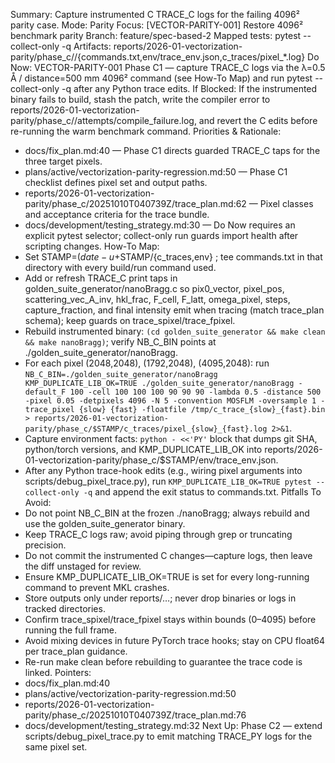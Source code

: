 Summary: Capture instrumented C TRACE_C logs for the failing 4096² parity case.
Mode: Parity
Focus: [VECTOR-PARITY-001] Restore 4096² benchmark parity
Branch: feature/spec-based-2
Mapped tests: pytest --collect-only -q
Artifacts: reports/2026-01-vectorization-parity/phase_c/<STAMP>/{commands.txt,env/trace_env.json,c_traces/pixel_*.log}
Do Now: VECTOR-PARITY-001 Phase C1 — capture TRACE_C logs via the λ=0.5 Å / distance=500 mm 4096² command (see How-To Map) and run pytest --collect-only -q after any Python trace edits.
If Blocked: If the instrumented binary fails to build, stash the patch, write the compiler error to reports/2026-01-vectorization-parity/phase_c/<STAMP>/attempts/compile_failure.log, and revert the C edits before re-running the warm benchmark command.
Priorities & Rationale:
- docs/fix_plan.md:40 — Phase C1 directs guarded TRACE_C taps for the three target pixels.
- plans/active/vectorization-parity-regression.md:50 — Phase C1 checklist defines pixel set and output paths.
- reports/2026-01-vectorization-parity/phase_c/20251010T040739Z/trace_plan.md:62 — Pixel classes and acceptance criteria for the trace bundle.
- docs/development/testing_strategy.md:30 — Do Now requires an explicit pytest selector; collect-only run guards import health after scripting changes.
How-To Map:
- Set STAMP=$(date -u +%Y%m%dT%H%M%SZ) and mkdir -p reports/2026-01-vectorization-parity/phase_c/$STAMP/{c_traces,env} ; tee commands.txt in that directory with every build/run command used.
- Add or refresh TRACE_C print taps in golden_suite_generator/nanoBragg.c so pix0_vector, pixel_pos, scattering_vec_A_inv, hkl_frac, F_cell, F_latt, omega_pixel, steps, capture_fraction, and final intensity emit when tracing (match trace_plan schema); keep guards on trace_spixel/trace_fpixel.
- Rebuild instrumented binary: `(cd golden_suite_generator && make clean && make nanoBragg)`; verify NB_C_BIN points at ./golden_suite_generator/nanoBragg.
- For each pixel (2048,2048), (1792,2048), (4095,2048): run `NB_C_BIN=./golden_suite_generator/nanoBragg KMP_DUPLICATE_LIB_OK=TRUE ./golden_suite_generator/nanoBragg -default_F 100 -cell 100 100 100 90 90 90 -lambda 0.5 -distance 500 -pixel 0.05 -detpixels 4096 -N 5 -convention MOSFLM -oversample 1 -trace_pixel {slow} {fast} -floatfile /tmp/c_trace_{slow}_{fast}.bin > reports/2026-01-vectorization-parity/phase_c/$STAMP/c_traces/pixel_{slow}_{fast}.log 2>&1`.
- Capture environment facts: `python - <<'PY'` block that dumps git SHA, python/torch versions, and KMP_DUPLICATE_LIB_OK into reports/2026-01-vectorization-parity/phase_c/$STAMP/env/trace_env.json.
- After any Python trace-hook edits (e.g., wiring pixel arguments into scripts/debug_pixel_trace.py), run `KMP_DUPLICATE_LIB_OK=TRUE pytest --collect-only -q` and append the exit status to commands.txt.
Pitfalls To Avoid:
- Do not point NB_C_BIN at the frozen ./nanoBragg; always rebuild and use the golden_suite_generator binary.
- Keep TRACE_C logs raw; avoid piping through grep or truncating precision.
- Do not commit the instrumented C changes—capture logs, then leave the diff unstaged for review.
- Ensure KMP_DUPLICATE_LIB_OK=TRUE is set for every long-running command to prevent MKL crashes.
- Store outputs only under reports/…; never drop binaries or logs in tracked directories.
- Confirm trace_spixel/trace_fpixel stays within bounds (0–4095) before running the full frame.
- Avoid mixing devices in future PyTorch trace hooks; stay on CPU float64 per trace_plan guidance.
- Re-run make clean before rebuilding to guarantee the trace code is linked.
Pointers:
- docs/fix_plan.md:40
- plans/active/vectorization-parity-regression.md:50
- reports/2026-01-vectorization-parity/phase_c/20251010T040739Z/trace_plan.md:76
- docs/development/testing_strategy.md:32
Next Up: Phase C2 — extend scripts/debug_pixel_trace.py to emit matching TRACE_PY logs for the same pixel set.
